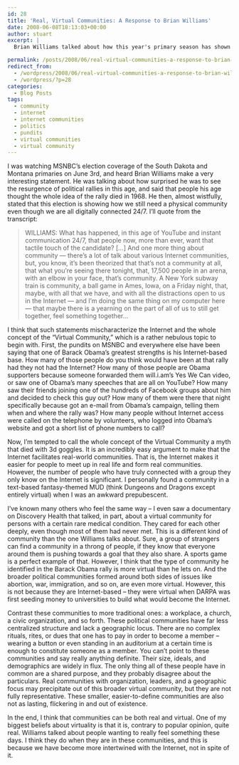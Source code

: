 ```yaml
---
id: 28
title: 'Real, Virtual Communities: A Response to Brian Williams'
date: 2008-06-08T18:13:03+00:00
author: stuart
excerpt: |
  Brian Williams talked about how this year's primary season has shown that even in the age of the Internet, we still have a longing for real communities.  I take issue with his use of "virtual community" and claim that most political communities are virtual.

permalink: /posts/2008/06/real-virtual-communities-a-response-to-brian-williams/
redirect_from:
  - /wordpress/2008/06/real-virtual-communities-a-response-to-brian-williams/
  - /wordpress/?p=28
categories:
  - Blog Posts
tags:
  - community
  - internet
  - internet communities
  - politics
  - pundits
  - virtual communities
  - virtual community
---
```

I was watching MSNBC&#8217;s election coverage of the South Dakota and Montana primaries on June 3rd, and heard Brian Williams make a very interesting statement. He was talking about how surprised he was to see the resurgence of political rallies in this age, and said that people his age thought the whole idea of the rally died in 1968. He then, almost wistfully, stated that this election is showing how we still need a physical community even though we are all digitally connected 24/7. I&#8217;ll quote from the transcript:
  
<!--more-->

> WILLIAMS: What has happened, in this age of YouTube and instant communication 24/7, that people now, more than ever, want that tactile touch of the candidate? [&#8230;] And one more thing about community &#8212; there&#8217;s a lot of talk about various Internet communities, but, you know, it&#8217;s been theorized that that&#8217;s not a community at all, that what you&#8217;re seeing there tonight, that, 17,500 people in an arena, with an elbow in your face, that&#8217;s community. A New York subway train is community, a ball game in Ames, Iowa, on a Friday night, that, maybe, with all that we have, and with all the distractions open to us in the Internet &#8212; and I&#8217;m doing the same thing on my computer here &#8212; that maybe there is a yearning on the part of all of us to still get together, feel something together&#8230;

I think that such statements mischaracterize the Internet and the whole concept of the &#8220;Virtual Community,&#8221; which is a rather nebulous topic to begin with. First, the pundits on MSNBC and everywhere else have been saying that one of Barack Obama&#8217;s greatest strengths is his Internet-based base. How many of those people do you think would have been at that rally had they not had the Internet? How many of those people are Obama supporters because someone forwarded them will.i.am&#8217;s Yes We Can video, or saw one of Obama&#8217;s many speeches that are all on YouTube? How many saw their friends joining one of the hundreds of Facebook groups about him and decided to check this guy out? How many of them were there that night specifically because got an e-mail from Obama&#8217;s campaign, telling them when and where the rally was? How many people without Internet access were called on the telephone by volunteers, who logged into Obama&#8217;s website and got a short list of phone numbers to call?

Now, I&#8217;m tempted to call the whole concept of the Virtual Community a myth that died with 3d goggles. It is an incredibly easy argument to make that the Internet facilitates real-world communities. That is, the Internet makes it easier for people to meet up in real life and form real communities. However, the number of people who have truly connected with a group they only know on the Internet is significant. I personally found a community in a text-based fantasy-themed MUD (think Dungeons and Dragons except entirely virtual) when I was an awkward prepubescent. 

I&#8217;ve known many others who feel the same way &#8211; I even saw a documentary on Discovery Health that talked, in part, about a virtual community for persons with a certain rare medical condition. They cared for each other deeply, even though most of them had never met. This is a different kind of community than the one Williams talks about. Sure, a group of strangers can find a community in a throng of people, if they know that everyone around them is pushing towards a goal that they also share. A sports game is a perfect example of that. However, I think that the type of community he identified in the Barack Obama rally is more virtual than he lets on. And the broader political communities formed around both sides of issues like abortion, war, immigration, and so on, are even more virtual. However, this is not because they are Internet-based &#8211; they were virtual when DARPA was first seeding money to universities to build what would become the Internet. 

Contrast these communities to more traditional ones: a workplace, a church, a civic organization, and so forth. These political communities have far less centralized structure and lack a geographic locus. There are no complex rituals, rites, or dues that one has to pay in order to become a member &#8211; wearing a button or even standing in an auditorium at a certain time is enough to constitute someone as a member. You can&#8217;t point to these communities and say really anything definite. Their size, ideals, and demographics are widely in flux. The only thing all of these people have in common are a shared purpose, and they probably disagree about the particulars. Real communities with organization, leaders, and a geographic focus may precipitate out of this broader virtual community, but they are not fully representative. These smaller, easier-to-define communities are also not as lasting, flickering in and out of existence. 

In the end, I think that communities can be both real and virtual. One of my biggest beliefs about virtuality is that it is, contrary to popular opinion, quite real. Williams talked about people wanting to really feel something these days. I think they do when they are in these communities, and this is because we have become more intertwined with the Internet, not in spite of it.